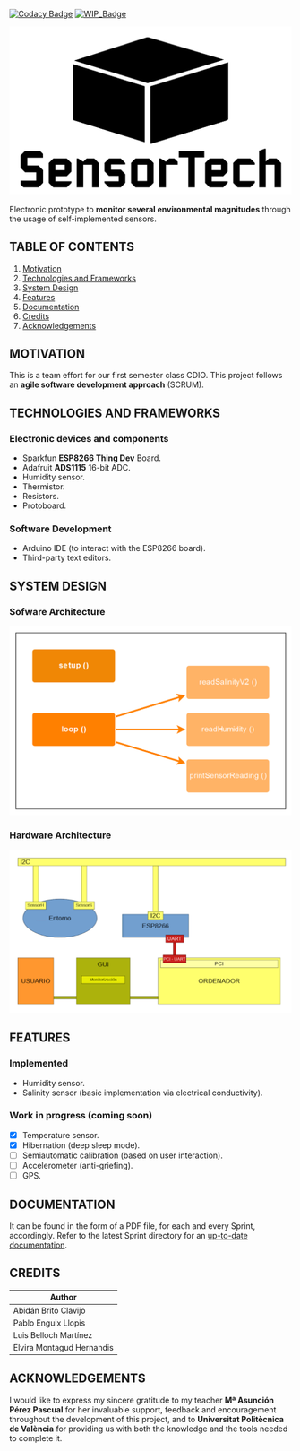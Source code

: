 [![Codacy Badge](https://api.codacy.com/project/badge/Grade/4cbd2f2216e94ec8a36303c0920299aa)](https://www.codacy.com/manual/abidanBrito/CDIO_Agriculture_Sensors?utm_source=github.com&amp;utm_medium=referral&amp;utm_content=abidanBrito/CDIO_Agriculture_Sensors&amp;utm_campaign=Badge_Grade)
[![WIP_Badge](https://img.shields.io/badge/status-work_in_progress-orange.svg)](https://img.shields.io/badge/status-Work_In_Progress-orange.svg)

![Project_Logo](/Sprint2/img/projectLogo_v2.png)

Electronic prototype to **monitor several environmental magnitudes** through the usage of self-implemented sensors.

## TABLE OF CONTENTS
1.  [Motivation](#motivation)
2.  [Technologies and Frameworks](#technologies-and-frameworks)
3.  [System Design](#system-design)
4.  [Features](#features)
5.  [Documentation](#documentation)
6.  [Credits](#credits)
7.  [Acknowledgements](#acknowledgements)

## MOTIVATION
This is a team effort for our first semester class CDIO. This project follows an **agile software development approach** (SCRUM).

## TECHNOLOGIES AND FRAMEWORKS
### Electronic devices and components
*   Sparkfun **ESP8266 Thing Dev** Board.
*   Adafruit **ADS1115** 16-bit ADC.
*   Humidity sensor.
*   Thermistor.
*   Resistors.
*   Protoboard.

### Software Development 
*   Arduino IDE (to interact with the ESP8266 board). 
*   Third-party text editors.

## SYSTEM DESIGN
### Sofware Architecture
![Software Architecture Diagram](/Sprint1/img/softwareArchitecture.png)

### Hardware Architecture
![Hardware Architecture Diagram](Sprint1/img/hardwareArchitecture.png)

## FEATURES
### Implemented 
*   Humidity sensor.
*   Salinity sensor (basic implementation via electrical conductivity).

### Work in progress (coming soon)
* [x] Temperature sensor.
* [x] Hibernation (deep sleep mode).
* [ ] Semiautomatic calibration (based on user interaction).
* [ ] Accelerometer (anti-griefing).
* [ ] GPS.

## DOCUMENTATION
It can be found in the form of a PDF file, for each and every Sprint, accordingly. Refer to the latest Sprint directory for an [up-to-date documentation](Sprint1/Sprint1_Documentación.pdf).

## CREDITS
| Author                    |
|---------------------------| 
| Abidán Brito Clavijo      |
| Pablo Enguix Llopis       |
| Luis Belloch Martínez     |
| Elvira Montagud Hernandis |

## ACKNOWLEDGEMENTS
I would like to express my sincere gratitude to my teacher **Mª Asunción Pérez Pascual** for her invaluable support, feedback and encouragement throughout the development of this project, and to **Universitat Politècnica de València** for providing us with both the knowledge and the tools needed to complete it.
